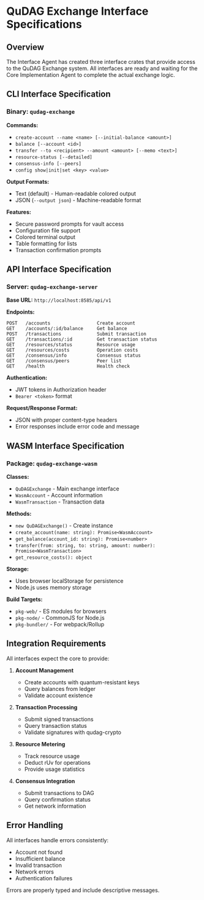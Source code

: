 # QuDAG Exchange Interface Specifications

## Overview

The Interface Agent has created three interface crates that provide access to the QuDAG Exchange system. All interfaces are ready and waiting for the Core Implementation Agent to complete the actual exchange logic.

## CLI Interface Specification

### Binary: `qudag-exchange`

**Commands:**
- `create-account --name <name> [--initial-balance <amount>]`
- `balance [--account <id>]`
- `transfer --to <recipient> --amount <amount> [--memo <text>]`
- `resource-status [--detailed]`
- `consensus-info [--peers]`
- `config show|init|set <key> <value>`

**Output Formats:**
- Text (default) - Human-readable colored output
- JSON (`--output json`) - Machine-readable format

**Features:**
- Secure password prompts for vault access
- Configuration file support
- Colored terminal output
- Table formatting for lists
- Transaction confirmation prompts

## API Interface Specification

### Server: `qudag-exchange-server`

**Base URL:** `http://localhost:8585/api/v1`

**Endpoints:**

```
POST   /accounts                 Create account
GET    /accounts/:id/balance     Get balance
POST   /transactions             Submit transaction  
GET    /transactions/:id         Get transaction status
GET    /resources/status         Resource usage
GET    /resources/costs          Operation costs
GET    /consensus/info           Consensus status
GET    /consensus/peers          Peer list
GET    /health                   Health check
```

**Authentication:**
- JWT tokens in Authorization header
- `Bearer <token>` format

**Request/Response Format:**
- JSON with proper content-type headers
- Error responses include error code and message

## WASM Interface Specification

### Package: `qudag-exchange-wasm`

**Classes:**
- `QuDAGExchange` - Main exchange interface
- `WasmAccount` - Account information
- `WasmTransaction` - Transaction data

**Methods:**
- `new QuDAGExchange()` - Create instance
- `create_account(name: string): Promise<WasmAccount>`
- `get_balance(account_id: string): Promise<number>`
- `transfer(from: string, to: string, amount: number): Promise<WasmTransaction>`
- `get_resource_costs(): object`

**Storage:**
- Uses browser localStorage for persistence
- Node.js uses memory storage

**Build Targets:**
- `pkg-web/` - ES modules for browsers
- `pkg-node/` - CommonJS for Node.js  
- `pkg-bundler/` - For webpack/Rollup

## Integration Requirements

All interfaces expect the core to provide:

1. **Account Management**
   - Create accounts with quantum-resistant keys
   - Query balances from ledger
   - Validate account existence

2. **Transaction Processing**
   - Submit signed transactions
   - Query transaction status
   - Validate signatures with qudag-crypto

3. **Resource Metering**
   - Track resource usage
   - Deduct rUv for operations
   - Provide usage statistics

4. **Consensus Integration**
   - Submit transactions to DAG
   - Query confirmation status
   - Get network information

## Error Handling

All interfaces handle errors consistently:
- Account not found
- Insufficient balance
- Invalid transaction
- Network errors
- Authentication failures

Errors are properly typed and include descriptive messages.